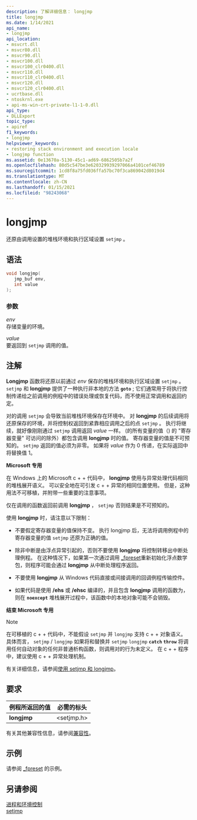 ```yaml
---
description: 了解详细信息： longjmp
title: longjmp
ms.date: 1/14/2021
api_name:
- longjmp
api_location:
- msvcrt.dll
- msvcr80.dll
- msvcr90.dll
- msvcr100.dll
- msvcr100_clr0400.dll
- msvcr110.dll
- msvcr110_clr0400.dll
- msvcr120.dll
- msvcr120_clr0400.dll
- ucrtbase.dll
- ntoskrnl.exe
- api-ms-win-crt-private-l1-1-0.dll
api_type:
- DLLExport
topic_type:
- apiref
f1_keywords:
- longjmp
helpviewer_keywords:
- restoring stack environment and execution locale
- longjmp function
ms.assetid: 0e13670a-5130-45c1-ad69-6862505b7a2f
ms.openlocfilehash: 80d5c547be3e620329939297066a4101cef46789
ms.sourcegitcommit: 1cd8f8a75fd036ffa57bc70f3ca869042d8019d4
ms.translationtype: MT
ms.contentlocale: zh-CN
ms.lasthandoff: 01/15/2021
ms.locfileid: "98243068"
---
```

# <a name="longjmp"></a>longjmp

还原由调用设置的堆栈环境和执行区域设置 `setjmp` 。

## <a name="syntax"></a>语法

```C
void longjmp(
   jmp_buf env,
   int value
);
```

### <a name="parameters"></a>参数

*env*<br/>
存储变量的环境。

*value*<br/>
要返回到 `setjmp` 调用的值。

## <a name="remarks"></a>注解

**Longjmp** 函数将还原以前通过 *env* 保存的堆栈环境和执行区域设置 `setjmp` 。 `setjmp` 和 **longjmp** 提供了一种执行非本地的方法 **`goto`** ; 它们通常用于将执行控制传递给之前调用的例程中的错误处理或恢复代码，而不使用正常调用和返回约定。

对的调用 `setjmp` 会导致当前堆栈环境保存在环境中。 对 **longjmp** 的后续调用将还原保存的环境，并将控制权返回到紧靠相应调用之后的点 `setjmp` 。 执行将继续，就好像刚刚通过 `setjmp` 调用返回 *value* 一样。  (的所有变量的值（) 的 "寄存器变量" 可访问的除外）都包含调用 **longjmp** 时的值。 寄存器变量的值是不可预知的。 `setjmp` 返回的值必须为非零。 如果将 *value* 作为 0 传递，在实际返回中将替换值 1。

**Microsoft 专用**

在 Windows 上的 Microsoft c + + 代码中， **longjmp** 使用与异常处理代码相同的堆栈展开语义。 可以安全地在可引发 c + + 异常的相同位置使用。 但是，这种用法不可移植，并附带一些重要的注意事项。

仅在调用的函数返回前调用 **longjmp** ， `setjmp` 否则结果是不可预知的。

使用 **longjmp** 时，请注意以下限制：

- 不要假定寄存器变量的值保持不变。 执行 longjmp 后，无法将调用例程中的寄存器变量的值 `setjmp` 还原为正确的值。

- 除非中断是由浮点异常引起的，否则不要使用 **longjmp** 将控制转移出中断处理例程。 在这种情况下，如果第一次通过调用 [_fpreset](fpreset.md)重新初始化浮点数学包，则程序可能会通过 **longjmp** 从中断处理程序返回。

- 不要使用 **longjmp** 从 Windows 代码直接或间接调用的回调例程传输控件。

- 如果代码是使用 **/ehs** 或 **/ehsc** 编译的，并且包含 **longjmp** 调用的函数为，则在 **`noexcept`** 堆栈展开过程中，该函数中的本地对象可能不会销毁。

**结束 Microsoft 专用**

> [!NOTE]
> 在可移植的 c + + 代码中，不能假设 `setjmp` 并 `longjmp` 支持 c + + 对象语义。 具体而言， `setjmp` / `longjmp` 如果将和替换并 `setjmp` `longjmp` **`catch`** **`throw`** 将调用任何自动对象的任何非普通析构函数，则调用对的行为未定义。 在 c + + 程序中，建议使用 c + + 异常处理机制。

有关详细信息，请参阅[使用 setjmp 和 longjmp](../../cpp/using-setjmp-longjmp.md)。

## <a name="requirements"></a>要求

|例程所返回的值|必需的标头|
|-------------|---------------------|
|**longjmp**|\<setjmp.h>|

有关其他兼容性信息，请参阅[兼容性](../../c-runtime-library/compatibility.md)。

## <a name="example"></a>示例

请参阅 [_fpreset](fpreset.md) 的示例。

## <a name="see-also"></a>另请参阅

[进程和环境控制](../../c-runtime-library/process-and-environment-control.md)<br/>
[setjmp](setjmp.md)
